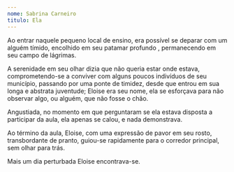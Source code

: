 ```yaml
---
nome: Sabrina Carneiro
titulo: Ela
---
```


Ao entrar naquele pequeno local de ensino, era possível se deparar com um alguém tímido, encolhido em seu patamar profundo , permanecendo em seu campo de lágrimas.

A serenidade em seu olhar dizia que não queria estar onde estava, comprometendo-se a conviver com alguns poucos indivíduos de seu município, passando por uma ponte de timidez, desde que entrou em sua longa e abstrata juventude; Eloise era seu nome, ela se esforçava para não observar algo, ou alguém, que não fosse o chão.

Angustiada, no momento em que perguntaram se ela estava disposta a participar da aula, ela apenas se calou, e nada demonstrava.

Ao término da aula, Eloise, com uma expressão de pavor em seu rosto, transbordante de pranto, guiou-se rapidamente para o corredor principal, sem olhar para trás.

Mais um dia perturbada Eloise encontrava-se.
